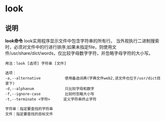 # look

## 说明

**look命令** look实用程序显示文件中包含字符串的所有行。 当外观执行二进制搜索时，必须对文件中的行进行排序;如果未指定file，则使用文件/usr/share/dict/words，仅比较字母数字字符，并忽略字母字符的大小写。



```info
用法：look [选项] 字符串 [文件]

选项：
-a,--alternative           使用备选词典(字典文件web2,该文件也位于/usr/dict目录下)
-d,--alphanum              只比较字母和数字
-f,--ignore-case           比较时忽略大小写
-t,--terminate <字符>      定义字符串终止字符

字符串：指定要查找的字符串
文件：指定要查找的目标文件
```
